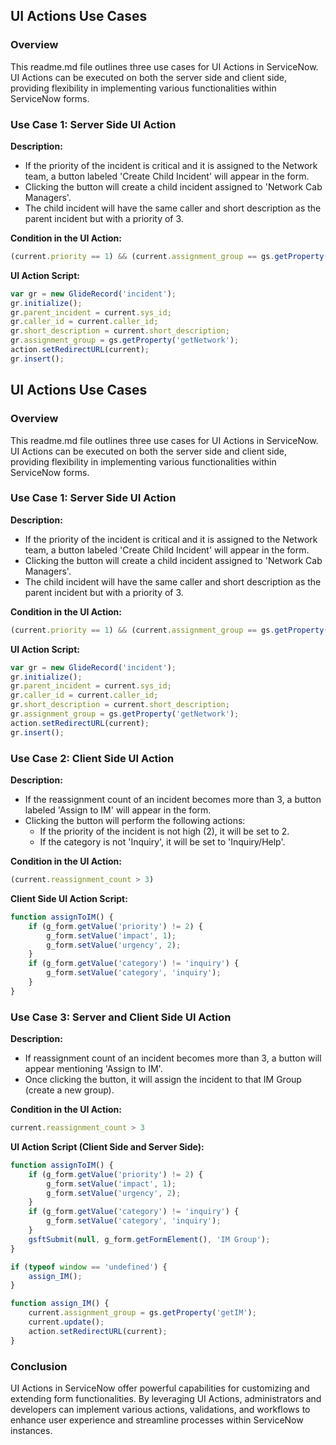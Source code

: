 ## UI Actions Use Cases

### Overview

This readme.md file outlines three use cases for UI Actions in ServiceNow. UI Actions can be executed on both the server side and client side, providing flexibility in implementing various functionalities within ServiceNow forms.

### Use Case 1: Server Side UI Action

**Description:**
- If the priority of the incident is critical and it is assigned to the Network team, a button labeled 'Create Child Incident' will appear in the form.
- Clicking the button will create a child incident assigned to 'Network Cab Managers'.
- The child incident will have the same caller and short description as the parent incident but with a priority of 3.

**Condition in the UI Action:**
```javascript
(current.priority == 1) && (current.assignment_group == gs.getProperty('getNetworkId'))
```

**UI Action Script:**
```javascript
var gr = new GlideRecord('incident');
gr.initialize();
gr.parent_incident = current.sys_id;
gr.caller_id = current.caller_id;
gr.short_description = current.short_description;
gr.assignment_group = gs.getProperty('getNetwork');
action.setRedirectURL(current);
gr.insert();
```


## UI Actions Use Cases

### Overview

This readme.md file outlines three use cases for UI Actions in ServiceNow. UI Actions can be executed on both the server side and client side, providing flexibility in implementing various functionalities within ServiceNow forms.

### Use Case 1: Server Side UI Action

**Description:**
- If the priority of the incident is critical and it is assigned to the Network team, a button labeled 'Create Child Incident' will appear in the form.
- Clicking the button will create a child incident assigned to 'Network Cab Managers'.
- The child incident will have the same caller and short description as the parent incident but with a priority of 3.

**Condition in the UI Action:**
```javascript
(current.priority == 1) && (current.assignment_group == gs.getProperty('getNetworkId'))
```

**UI Action Script:**
```javascript
var gr = new GlideRecord('incident');
gr.initialize();
gr.parent_incident = current.sys_id;
gr.caller_id = current.caller_id;
gr.short_description = current.short_description;
gr.assignment_group = gs.getProperty('getNetwork');
action.setRedirectURL(current);
gr.insert();
```

### Use Case 2: Client Side UI Action

**Description:**
- If the reassignment count of an incident becomes more than 3, a button labeled 'Assign to IM' will appear in the form.
- Clicking the button will perform the following actions:
    - If the priority of the incident is not high (2), it will be set to 2.
    - If the category is not 'Inquiry', it will be set to 'Inquiry/Help'.

**Condition in the UI Action:**
```javascript
(current.reassignment_count > 3)
```

**Client Side UI Action Script:**
```javascript
function assignToIM() {
    if (g_form.getValue('priority') != 2) {
        g_form.setValue('impact', 1);
        g_form.setValue('urgency', 2);
    }
    if (g_form.getValue('category') != 'inquiry') {
        g_form.setValue('category', 'inquiry');
    }
}
```

### Use Case 3: Server and Client Side UI Action

**Description:**
- If reassignment count of an incident becomes more than 3, a button will appear mentioning 'Assign to IM'.
- Once clicking the button, it will assign the incident to that IM Group (create a new group).

**Condition in the UI Action:**
```javascript
current.reassignment_count > 3
```

**UI Action Script (Client Side and Server Side):**
```javascript
function assignToIM() {
    if (g_form.getValue('priority') != 2) {
        g_form.setValue('impact', 1);
        g_form.setValue('urgency', 2);
    }
    if (g_form.getValue('category') != 'inquiry') {
        g_form.setValue('category', 'inquiry');
    }
    gsftSubmit(null, g_form.getFormElement(), 'IM Group');
}

if (typeof window == 'undefined') {
    assign_IM();
}

function assign_IM() {
    current.assignment_group = gs.getProperty('getIM');
    current.update();
    action.setRedirectURL(current);
}
```

### Conclusion

UI Actions in ServiceNow offer powerful capabilities for customizing and extending form functionalities. By leveraging UI Actions, administrators and developers can implement various actions, validations, and workflows to enhance user experience and streamline processes within ServiceNow instances.
